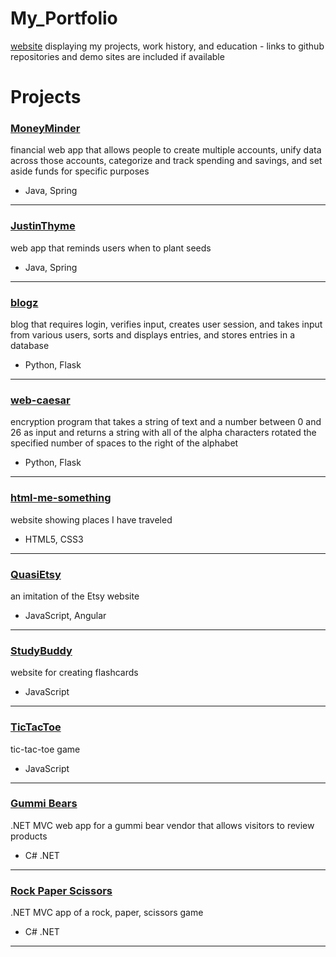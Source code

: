# My_Portfolio
[website](https://rawgit.com/Sara-Hamilton/My_Portfolio/master/) displaying my projects, work history, and education -  links to github repositories and demo sites are included if available 

# Projects
### [MoneyMinder](https://github.com/Sara-Hamilton/MoneyMinder)
financial web app that allows people to create multiple accounts, unify data across those accounts, categorize and track spending and savings, and set aside funds for specific purposes  
* Java, Spring  
---
### [JustinThyme](https://github.com/Sara-Hamilton/JustinThyme)    
web app that reminds users when to plant seeds   
* Java, Spring 
---
### [blogz](https://github.com/Sara-Hamilton/blogz)  
blog that requires login, verifies input, creates user session, and takes input from various users, sorts and displays entries, and stores entries in a database  
* Python, Flask  
---
### [web-caesar](https://github.com/Sara-Hamilton/web-caesar)  
encryption program that takes a string of text and a number between 0 and 26 as input and returns a string with all of the alpha characters rotated the specified number of spaces to the right of the alphabet  
* Python, Flask  
---
### [html-me-something](https://github.com/Sara-Hamilton/html-me-something)  
website showing places I have traveled  
* HTML5, CSS3  
--- 
### [QuasiEtsy](https://github.com/Sara-Hamilton/quasi-etsy)  
an imitation of the Etsy website  
* JavaScript, Angular  
---  
### [StudyBuddy](https://github.com/Sara-Hamilton/study-buddy)  
website for creating flashcards  
* JavaScript  
---  
### [TicTacToe](https://github.com/Sara-Hamilton/tic-tac-toe)  
tic-tac-toe game  
* JavaScript  
--- 
### [Gummi Bears](https://github.com/Sara-Hamilton/GummIBears)  
.NET MVC web app for a gummi bear vendor that allows visitors to review products  
* C# .NET  
---
### [Rock Paper Scissors](https://github.com/Sara-Hamilton/RockPaperScissors)  
.NET MVC app of a rock, paper, scissors game  
* C# .NET  
---

